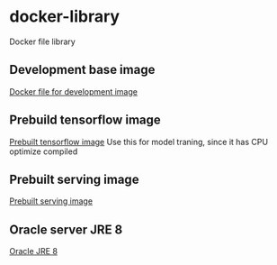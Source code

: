 # docker-library
Docker file library

## Development base image
[Docker file for development image](tensorflow-serving-devel)

## Prebuild tensorflow image
[Prebuilt tensorflow image](tensorflow)
Use this for model traning, since it has CPU optimize compiled

## Prebuilt serving image
[Prebuilt serving image](tensorflow-serving)

## Oracle server JRE 8
[Oracle JRE 8](oracle-jre)
